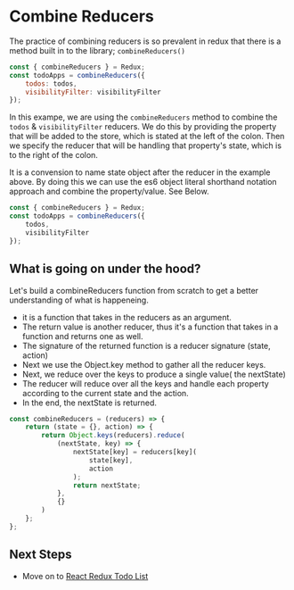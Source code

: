 # Combine Reducers

The practice of combining reducers is so prevalent in redux that there is a method built in to the library; ```combineReducers()```


```javascript
const { combineReducers } = Redux;
const todoApps = combineReducers({
    todos: todos, 
    visibilityFilter: visibilityFilter
});
```
In this exampe, we are using the ```combineReducers``` method to combine the ```todos``` & ```visibilityFilter``` reducers. We do this by providing the property that will be added to the store, which is stated at the left of the colon. Then we specify the reducer that will be handling that property's state, which is to the right of the colon. 

It is a convension to name state object after the reducer in the example above. By doing this we can use the es6 object literal shorthand notation approach and combine the property/value. See Below. 
```javascript
const { combineReducers } = Redux;
const todoApps = combineReducers({
    todos, 
    visibilityFilter
});
```

## What is going on under the hood?

Let's build a combineReducers function from scratch to get a better understanding of what is happeneing. 

- it is a function that takes in the reducers as an argument. 
- The return value is another reducer, thus it's a function that takes in a function and returns one as well. 
- The signature of the returned function is a reducer signature (state, action)
- Next we use the Object.key method to gather all the reducer keys.
- Next, we reduce over the keys to produce a single value( the nextState)
- The reducer will reduce over all the keys and handle each property according to the current state and the action. 
- In the end, the nextState is returned. 
  
```javascript
const combineReducers = (reducers) => {
    return (state = {}, action) => {
        return Object.keys(reducers).reduce(
            (nextState, key) => {
                nextState[key] = reducers[key](
                    state[key],
                    action
                );
                return nextState;
            },
            {}
        )
    };
};
```

## Next Steps
- Move on to [React Redux Todo List](./12-react-redux-todo-list.md)